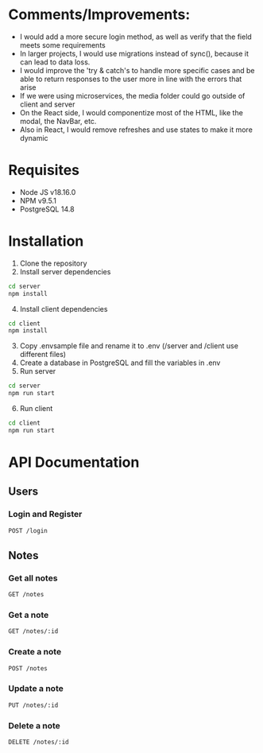 # Comments/Improvements:
- I would add a more secure login method, as well as verify that the field meets some requirements
- In larger projects, I would use migrations instead of sync(), because it can lead to data loss.
- I would improve the 'try & catch's to handle more specific cases and be able to return responses to the user more in line with the errors that arise
- If we were using microservices, the media folder could go outside of client and server
- On the React side, I would componentize most of the HTML, like the modal, the NavBar, etc.
- Also in React, I would remove refreshes and use states to make it more dynamic

# Requisites
- Node JS v18.16.0
- NPM v9.5.1
- PostgreSQL 14.8

# Installation
1. Clone the repository
2. Install server dependencies
```bash
cd server
npm install
```
4. Install client dependencies
```bash
cd client
npm install
```
3. Copy .envsample file and rename it to .env (/server and /client use different files)
4. Create a database in PostgreSQL and fill the variables in .env
5. Run server
```bash
cd server
npm run start
```
6. Run client
```bash
cd client
npm run start
```

# API Documentation
## Users
### Login and Register
```bash
POST /login
```

## Notes
### Get all notes
```bash
GET /notes
```

### Get a note
```bash
GET /notes/:id
```

### Create a note
```bash
POST /notes
```

### Update a note
```bash
PUT /notes/:id
```

### Delete a note
```bash
DELETE /notes/:id
```
